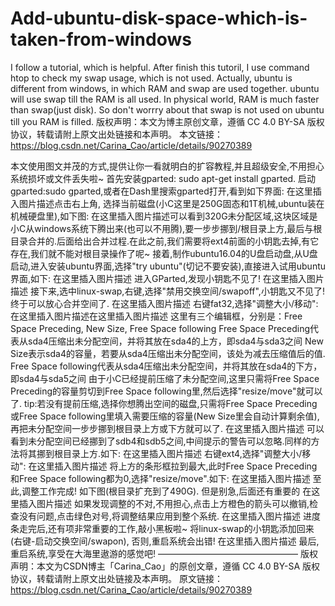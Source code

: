 # Add-ubuntu-disk-space-which-is-taken-from-windows
I follow a tutorial, which is helpful.
After finish this tutoril, I use command htop to check my swap usage, which is not used.
Actually, ubuntu is different from windows, in which RAM and swap are used together.
ubuntu will use swap till the RAM is all used.
In physical world, RAM is much faster than swap(just disk). So don't worrry about that swap is not used on ubuntu till you RAM is filled.
版权声明：本文为博主原创文章，遵循 CC 4.0 BY-SA 版权协议，转载请附上原文出处链接和本声明。
本文链接：https://blog.csdn.net/Carina_Cao/article/details/90270389

本文使用图文并茂的方式,提供让你一看就明白的扩容教程,并且超级安全,不用担心系统损坏或文件丢失啦~
首先安装gparted: sudo apt-get install gparted. 启动gparted:sudo gparted,或者在Dash里搜索gparted打开,看到如下界面:
在这里插入图片描述点击右上角, 选择当前磁盘(小C这里是250G固态和1T机械,ubuntu装在机械硬盘里),如下图:
在这里插入图片描述可以看到320G未分配区域,这块区域是小C从windows系统下腾出来(也可以不用腾),要一步步挪到/根目录上方,最后与根目录合并的.后面给出合并过程.在此之前,我们需要将ext4前面的小钥匙去掉,有它存在,我们就不能对根目录操作了呢~
接着,制作ubuntu16.04的U盘启动盘,从U盘启动,进入安装ubuntu界面,选择"try ubuntu"(切记不要安装),直接进入试用ubuntu界面,如下:
在这里插入图片描述
进入GParted,发现小钥匙不见了!
在这里插入图片描述
接下来,选中linux-swap,右键,选择"禁用交换空间/swapoff",小钥匙又不见了! 终于可以放心合并空间了.
在这里插入图片描述
右键fat32,选择"调整大小/移动":
在这里插入图片描述在这里插入图片描述
这里有三个编辑框，分别是：Free Space Preceding, New Size, Free Space following
Free Space Preceding代表从sda4压缩出未分配空间，并将其放在sda4的上方，即sda4与sda3之间
New Size表示sda4的容量，若要从sda4压缩出未分配空间，该处为减去压缩值后的值.
Free Space following代表从sda4压缩出未分配空间，并将其放在sda4的下方，即sda4与sda5之间
由于小C已经提前压缩了未分配空间,这里只需将Free Space Preceding的容量剪切到Free Space following里,然后选择"resize/move"就可以了.
tip:若没有提前压缩,选择你想腾出空间的磁盘,只需将Free Space Preceding或Free Space following里填入需要压缩的容量(New Size里会自动计算剩余值),再把未分配空间一步步挪到根目录上方或下方就可以了.
在这里插入图片描述
可以看到未分配空间已经挪到了sdb4和sdb5之间,中间提示的警告可以忽略.同样的方法将其挪到根目录上方.如下:
在这里插入图片描述
右键ext4,选择"调整大小/移动":
在这里插入图片描述
将上方的条形框拉到最大,此时Free Space Preceding和Free Space following都为0,选择"resize/move".如下:
在这里插入图片描述
至此,调整工作完成! 如下图(根目录扩充到了490G). 但是别急,后面还有重要的
在这里插入图片描述
如果发现调整的不对,不用担心,点击上方橙色的箭头可以撤销,检查没有问题,点击绿色对号,将调整结果应用到整个系统.
在这里插入图片描述
进度条走完后,还有项非常重要的工作,敲小黑板啦~ 将linux-swap的小钥匙添加回来(右键-启动交换空间/swapon), 否则,重启系统会出错!
在这里插入图片描述
最后,重启系统,享受在大海里遨游的感觉吧!
————————————————
版权声明：本文为CSDN博主「Carina_Cao」的原创文章，遵循 CC 4.0 BY-SA 版权协议，转载请附上原文出处链接及本声明。
原文链接：https://blog.csdn.net/Carina_Cao/article/details/90270389
